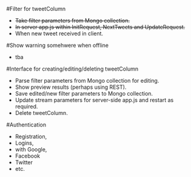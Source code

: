 #Filter for tweetColumn
- ~~Take filter parameters from Mongo collection.~~  
- ~~In server app.js within InitRequest, NextTweets and UpdateRequest.~~  
- When new tweet received in client.  

#Show warning somehwere when offline
- tba

#Interface for creating/editing/deleting tweetColumn
- Parse filter parameters from Mongo collection for editing.  
- Show preview results (perhaps using REST).  
- Save edited/new filter parameters to Mongo collection.  
- Update stream parameters for server-side app.js and restart as required.  
- Delete tweetColumn.  

#Authentication
- Registration, 
- Logins, 
 - with Google, 
 - Facebook
 - Twitter
 - etc.
